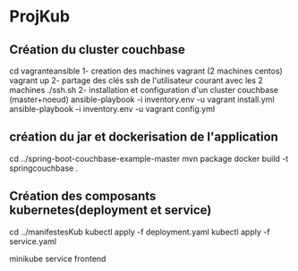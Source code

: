 # ProjKub
## Création du cluster couchbase
cd vagranteansible 
1- creation des machines vagrant (2 machines centos)
vagrant up
2- partage des clés ssh de l'utilisateur courant avec les 2 machines
./ssh.sh 
2- installation et configuration d'un cluster couchbase (master+noeud)
ansible-playbook -i inventory.env -u vagrant install.yml
ansible-playbook -i inventory.env -u vagrant config.yml 

## création du jar et dockerisation de l'application
cd ../spring-boot-couchbase-example-master
mvn package
docker build -t springcouchbase .


## Création des composants kubernetes(deployment et service)

cd ../manifestesKub
kubectl apply -f deployment.yaml
kubectl apply -f service.yaml

minikube service frontend

